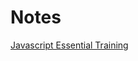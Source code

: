 # Notes

<a href="https://onedrive.live.com/redir?resid=93092EF970412486%21418&authkey=%21ACXlTsN17FUL4X8&page=Edit&wd=target%28Full%20stack.one%7C4c628ac1-6f83-4d1e-8c44-0122c2a4e2f3%2FJavaScript%20Essentials%7C3766d14c-54d8-4b24-9e88-ec5ab14a1c61%2F%29&wdorigin=703">Javascript Essential Training</a>
